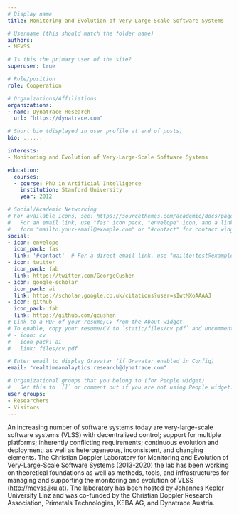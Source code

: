 ```yaml
---
# Display name
title: Monitoring and Evolution of Very-Large-Scale Software Systems

# Username (this should match the folder name)
authors:
- MEVSS

# Is this the primary user of the site?
superuser: true

# Role/position
role: Cooperation

# Organizations/Affiliations
organizations:
- name: Dynatrace Research
  url: "https://dynatrace.com"

# Short bio (displayed in user profile at end of posts)
bio: ......

interests:
- Monitoring and Evolution of Very-Large-Scale Software Systems

education:
  courses:
  - course: PhD in Artificial Intelligence
    institution: Stanford University
    year: 2012

# Social/Academic Networking
# For available icons, see: https://sourcethemes.com/academic/docs/page-builder/#icons
#   For an email link, use "fas" icon pack, "envelope" icon, and a link in the
#   form "mailto:your-email@example.com" or "#contact" for contact widget.
social:
- icon: envelope
  icon_pack: fas
  link: '#contact'  # For a direct email link, use "mailto:test@example.org".
- icon: twitter
  icon_pack: fab
  link: https://twitter.com/GeorgeCushen
- icon: google-scholar
  icon_pack: ai
  link: https://scholar.google.co.uk/citations?user=sIwtMXoAAAAJ
- icon: github
  icon_pack: fab
  link: https://github.com/gcushen
# Link to a PDF of your resume/CV from the About widget.
# To enable, copy your resume/CV to `static/files/cv.pdf` and uncomment the lines below.
# - icon: cv
#   icon_pack: ai
#   link: files/cv.pdf

# Enter email to display Gravatar (if Gravatar enabled in Config)
email: "realtimeanalaytics.research@dynatrace.com"

# Organizational groups that you belong to (for People widget)
#   Set this to `[]` or comment out if you are not using People widget.
user_groups:
- Researchers
- Visitors
---
```


An increasing number of software systems today are very-large-scale
software systems (VLSS) with decentralized control; support for multiple
platforms; inherently conflicting requirements; continuous evolution and
deployment; as well as heterogeneous, inconsistent, and changing
elements. The Christian Doppler Laboratory for Monitoring and Evolution
of Very-Large-Scale Software Systems (2013-2020) the lab has been
working on theoretical foundations as well as methods, tools, and
infrastructures for managing and supporting the monitoring and evolution
of VLSS (http://mevss.jku.at). The laboratory has been hosted by Johannes 
Kepler University Linz and was co-funded by the Christian Doppler Research 
Association, Primetals Technologies, KEBA AG, and Dynatrace Austria.